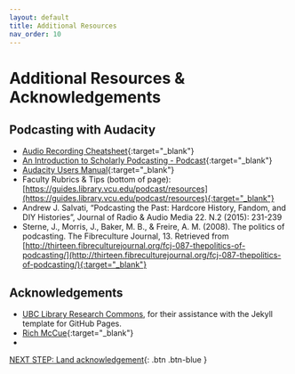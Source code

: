 ```yaml
---
layout: default
title: Additional Resources
nav_order: 10
---
```

# Additional Resources & Acknowledgements

## Podcasting with Audacity
- [Audio Recording Cheatsheet](http://bit.ly/uvic_record){:target="_blank"}
- [An Introduction to Scholarly Podcasting - Podcast](https://bcstudies.com/resources/scholarly-podcasts/the-bc-studies-podcast/){:target="_blank"}
- [Audacity Users Manual](https://manual.audacityteam.org/index.html){:target="_blank"}
- Faculty Rubrics & Tips (bottom of page): [https://guides.library.vcu.edu/podcast/resources](https://guides.library.vcu.edu/podcast/resources){:target="_blank"}
- Andrew J. Salvati, “Podcasting the Past: Hardcore History, Fandom, and DIY Histories”, Journal of Radio & Audio Media 22. N.2 (2015): 231-239
- Sterne, J., Morris, J., Baker, M. B., & Freire, A. M. (2008). The politics of podcasting. The Fibreculture Journal, 13. Retrieved from [http://thirteen.fibreculturejournal.org/fcj-087-thepolitics-of-podcasting/](http://thirteen.fibreculturejournal.org/fcj-087-thepolitics-of-podcasting/){:target="_blank"}

## Acknowledgements

- [UBC Library Research Commons](https://github.com/ubc-library-rc/), for their assistance with the Jekyll template for GitHub Pages.
- [Rich McCue](https://richmccue.com/){:target="_blank"}
- 

[NEXT STEP: Land acknowledgement](land-acknowledgement.html){: .btn .btn-blue }
